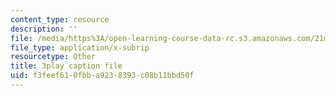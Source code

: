 ```yaml
---
content_type: resource
description: ''
file: /media/https%3A/open-learning-course-data-rc.s3.amazonaws.com/21m-355-musical-improvisation-spring-2013/f3feef610fbba9238393c08b11bbd50f_PPDWaZPu7MU.srt
file_type: application/x-subrip
resourcetype: Other
title: 3play caption file
uid: f3feef61-0fbb-a923-8393-c08b11bbd50f
---
```

